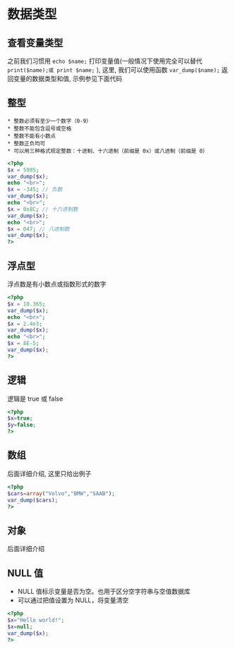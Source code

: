 数据类型
===

查看变量类型
---

之前我们习惯用 `echo $name;` 打印变量值(一般情况下使用完全可以替代 `print($name);或 print $name;` ), 这里, 我们可以使用函数 `var_dump($name);` 返回变量的数据类型和值, 示例参见下面代码

整型
---

    * 整数必须有至少一个数字（0-9）
    * 整数不能包含逗号或空格
    * 整数不能有小数点
    * 整数正负均可
    * 可以用三种格式规定整数：十进制、十六进制（前缀是 0x）或八进制（前缀是 0）

```php
<?php
$x = 5985;
var_dump($x);
echo "<br>";
$x = -345; // 负数
var_dump($x);
echo "<br>";
$x = 0x8C; // 十六进制数
var_dump($x);
echo "<br>";
$x = 047; // 八进制数
var_dump($x);
?>
```

浮点型
---

浮点数是有小数点或指数形式的数字

```php
<?php
$x = 10.365;
var_dump($x);
echo "<br>";
$x = 2.4e3;
var_dump($x);
echo "<br>";
$x = 8E-5;
var_dump($x);
?>
```

逻辑
---

逻辑是 true 或 false

```php
<?php
$x=true;
$y=false;
?>
```

数组
---

后面详细介绍, 这里只给出例子

```php
<?php
$cars=array("Volvo","BMW","SAAB");
var_dump($cars);
?>
```

对象
---

后面详细介绍

NULL 值
---

* NULL 值标示变量是否为空。也用于区分空字符串与空值数据库
* 可以通过把值设置为 NULL，将变量清空

```php
<?php
$x="Hello world!";
$x=null;
var_dump($x);
?>
```
